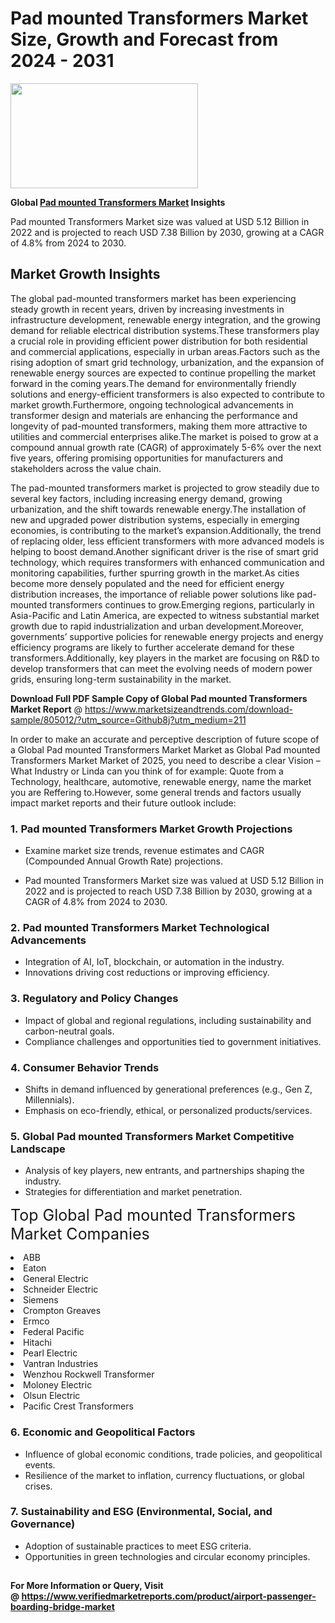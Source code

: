 <H1>Pad mounted Transformers Market Size, Growth and Forecast from 2024 - 2031</H1><img class="aligncenter size-medium wp-image-584254" src="https://thirdeyenews.in/wp-content/uploads/2024/09/Global-Market-Research-300x168.jpeg" alt="" width="300" height="168" /><p><strong>Global&nbsp;<a href="https://www.marketsizeandtrends.com/download-sample/805012/?utm_source=Github8j?utm_medium=211">Pad mounted Transformers Market</a> Insights</strong></p><p>Pad mounted Transformers Market size was valued at USD 5.12 Billion in 2022 and is projected to reach USD 7.38 Billion by 2030, growing at a CAGR of 4.8% from 2024 to 2030.</p><p><h2>Market Growth Insights</h2> <p>The global pad-mounted transformers market has been experiencing steady growth in recent years, driven by increasing investments in infrastructure development, renewable energy integration, and the growing demand for reliable electrical distribution systems.These transformers play a crucial role in providing efficient power distribution for both residential and commercial applications, especially in urban areas.Factors such as the rising adoption of smart grid technology, urbanization, and the expansion of renewable energy sources are expected to continue propelling the market forward in the coming years.The demand for environmentally friendly solutions and energy-efficient transformers is also expected to contribute to market growth.Furthermore, ongoing technological advancements in transformer design and materials are enhancing the performance and longevity of pad-mounted transformers, making them more attractive to utilities and commercial enterprises alike.The market is poised to grow at a compound annual growth rate (CAGR) of approximately 5-6% over the next five years, offering promising opportunities for manufacturers and stakeholders across the value chain.</p> <p>The pad-mounted transformers market is projected to grow steadily due to several key factors, including increasing energy demand, growing urbanization, and the shift towards renewable energy.The installation of new and upgraded power distribution systems, especially in emerging economies, is contributing to the market’s expansion.Additionally, the trend of replacing older, less efficient transformers with more advanced models is helping to boost demand.Another significant driver is the rise of smart grid technology, which requires transformers with enhanced communication and monitoring capabilities, further spurring growth in the market.As cities become more densely populated and the need for efficient energy distribution increases, the importance of reliable power solutions like pad-mounted transformers continues to grow.Emerging regions, particularly in Asia-Pacific and Latin America, are expected to witness substantial market growth due to rapid industrialization and urban development.Moreover, governments’ supportive policies for renewable energy projects and energy efficiency programs are likely to further accelerate demand for these transformers.Additionally, key players in the market are focusing on R&D to develop transformers that can meet the evolving needs of modern power grids, ensuring long-term sustainability in the market.<p><span class=""><strong>Download Full PDF Sample Copy of Global Pad mounted Transformers Market Report</strong> @ <a href="https://www.marketsizeandtrends.com/download-sample/805012/?utm_source=Github8j?utm_medium=211" target="_blank">https://www.marketsizeandtrends.com/download-sample/805012/?utm_source=Github8j?utm_medium=211</a></span></p><p>In order to make an accurate and perceptive description of future scope of a Global&nbsp;Pad mounted Transformers Market Market as Global&nbsp;Pad mounted Transformers Market Market of 2025, you need to describe a clear Vision &ndash; What Industry or Linda can you think of for example: Quote from a Technology, healthcare, automotive, renewable energy, name the market you are Reffering to.However, some general trends and factors usually impact market reports and their future outlook include:</p><h3>1.&nbsp;<strong>Pad mounted Transformers Market Growth Projections</strong></h3><ul><li>Examine market size trends, revenue estimates and CAGR (Compounded Annual Growth Rate) projections.</li><li><p>Pad mounted Transformers Market size was valued at USD 5.12 Billion in 2022 and is projected to reach USD 7.38 Billion by 2030, growing at a CAGR of 4.8% from 2024 to 2030.</p></li></ul><h3>2.&nbsp;<strong>Pad mounted Transformers Market Technological Advancements</strong></h3><ul><li>Integration of AI, IoT, blockchain, or automation in the industry.</li><li>Innovations driving cost reductions or improving efficiency.</li></ul><h3>3.&nbsp;<strong>Regulatory and Policy Changes</strong></h3><ul><li>Impact of global and regional regulations, including sustainability and carbon-neutral goals.</li><li>Compliance challenges and opportunities tied to government initiatives.</li></ul><h3>4.&nbsp;<strong>Consumer Behavior Trends</strong></h3><ul><li>Shifts in demand influenced by generational preferences (e.g., Gen Z, Millennials).</li><li>Emphasis on eco-friendly, ethical, or personalized products/services.</li></ul><h3>5.&nbsp;<strong>Global Pad mounted Transformers Market Competitive Landscape</strong></h3><ul><li>Analysis of key players, new entrants, and partnerships shaping the industry.</li><li>Strategies for differentiation and market penetration.</li></ul><p data-pm-slice="1 1 []"><span style="color: inherit; font-family: inherit; font-size: 25px;">Top Global Pad mounted Transformers Market Companies</span></p><div class="" data-test-id=""><p><li>ABB</li><li> Eaton</li><li> General Electric</li><li> Schneider Electric</li><li> Siemens</li><li> Crompton Greaves</li><li> Ermco</li><li> Federal Pacific</li><li> Hitachi</li><li> Pearl Electric</li><li> Vantran Industries</li><li> Wenzhou Rockwell Transformer</li><li> Moloney Electric</li><li> Olsun Electric</li><li> Pacific Crest Transformers</li></p></div><h3>6.&nbsp;<strong>Economic and Geopolitical Factors</strong></h3><ul><li>Influence of global economic conditions, trade policies, and geopolitical events.</li><li>Resilience of the market to inflation, currency fluctuations, or global crises.</li></ul><h3>7.&nbsp;<strong>Sustainability and ESG (Environmental, Social, and Governance)</strong></h3><ul><li>Adoption of sustainable practices to meet ESG criteria.</li><li>Opportunities in green technologies and circular economy principles.</li></ul><h2><strong style="font-size: 14px;">For More Information or Query, Visit @&nbsp;</strong><a style="background-color: #ffffff; font-size: 14px;" href="https://www.marketsizeandtrends.com/report/pad-mounted-transformers-market/" target="_blank">https://www.verifiedmarketreports.com/product/airport-passenger-boarding-bridge-market</a></h2>
